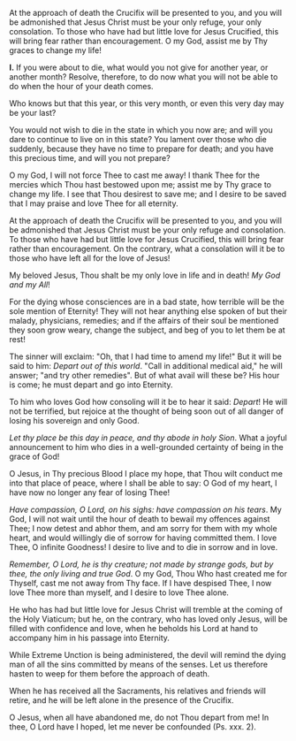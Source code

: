 
At the approach of death the Crucifix will be presented to you, and you will be admonished that Jesus Christ must be your only refuge, your only consolation. To those who have had but little love for Jesus Crucified, this will bring fear rather than encouragement. O my God, assist me by Thy graces to change my life!

**I\.** If you were about to die, what would you not give for another year, or another month? Resolve, therefore, to do now what you will not be able to do when the hour of your death comes.

Who knows but that this year, or this very month, or even this very day may be your last?

You would not wish to die in the state in which you now are; and will you dare to continue to live on in this state? You lament over those who die suddenly, because they have no time to prepare for death; and you have this precious time, and will you not prepare?

O my God, I will not force Thee to cast me away! I thank Thee for the mercies which Thou hast bestowed upon me; assist me by Thy grace to change my life. I see that Thou desirest to save me; and I desire to be saved that I may praise and love Thee for all eternity.

At the approach of death the Crucifix will be presented to you, and you will be admonished that Jesus Christ must be your only refuge and consolation. To those who have had but little love for Jesus Crucified, this will bring fear rather than encouragement. On the contrary, what a consolation will it be to those who have left all for the love of Jesus!

My beloved Jesus, Thou shalt be my only love in life and in death! *My God and my All*!

For the dying whose consciences are in a bad state, how terrible will be the sole mention of Eternity! They will not hear anything else spoken of but their malady, physicians, remedies; and if the affairs of their soul be mentioned they soon grow weary, change the subject, and beg of you to let them be at rest!

The sinner will exclaim: \"Oh, that I had time to amend my life!\" But it will be said to him: *Depart out of this world*. \"Call in additional medical aid,\" he will answer; \"and try other remedies\". But of what avail will these be? His hour is come; he must depart and go into Eternity.

To him who loves God how consoling will it be to hear it said: *Depart*! He will not be terrified, but rejoice at the thought of being soon out of all danger of losing his sovereign and only Good.

*Let thy place be this day in peace, and thy abode in holy Sion*. What a joyful announcement to him who dies in a well-grounded certainty of being in the grace of God!

O Jesus, in Thy precious Blood I place my hope, that Thou wilt conduct me into that place of peace, where I shall be able to say: O God of my heart, I have now no longer any fear of losing Thee!

*Have compassion, O Lord, on his sighs: have compassion on his tears*. My God, I will not wait until the hour of death to bewail my offences against Thee; I now detest and abhor them, and am sorry for them with my whole heart, and would willingly die of sorrow for having committed them. I love Thee, O infinite Goodness! I desire to live and to die in sorrow and in love.

*Remember, O Lord, he is thy creature; not made by strange gods, but by thee, the only living and true God*. O my God, Thou Who hast created me for Thyself, cast me not away from Thy face. If I have despised Thee, I now love Thee more than myself, and I desire to love Thee alone.

He who has had but little love for Jesus Christ will tremble at the coming of the Holy Viaticum; but he, on the contrary, who has loved only Jesus, will be filled with confidence and love, when he beholds his Lord at hand to accompany him in his passage into Eternity.

While Extreme Unction is being administered, the devil will remind the dying man of all the sins committed by means of the senses. Let us therefore hasten to weep for them before the approach of death.

When he has received all the Sacraments, his relatives and friends will retire, and he will be left alone in the presence of the Crucifix.

O Jesus, when all have abandoned me, do not Thou depart from me! In thee, O Lord have I hoped, let me never be confounded (Ps. xxx. 2).

